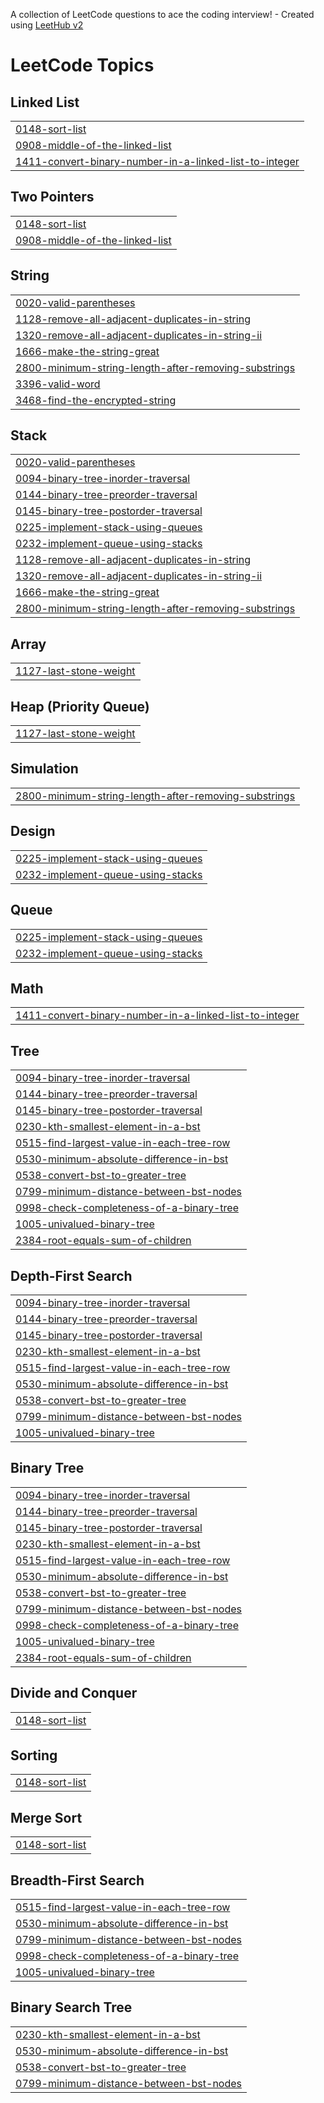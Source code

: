A collection of LeetCode questions to ace the coding interview! - Created using [LeetHub v2](https://github.com/arunbhardwaj/LeetHub-2.0)
<!---LeetCode Topics Start-->
# LeetCode Topics
## Linked List
|  |
| ------- |
| [0148-sort-list](https://github.com/THEJES-WAR/LeetCode-Solutions/tree/master/0148-sort-list) |
| [0908-middle-of-the-linked-list](https://github.com/THEJES-WAR/LeetCode-Solutions/tree/master/0908-middle-of-the-linked-list) |
| [1411-convert-binary-number-in-a-linked-list-to-integer](https://github.com/THEJES-WAR/LeetCode-Solutions/tree/master/1411-convert-binary-number-in-a-linked-list-to-integer) |
## Two Pointers
|  |
| ------- |
| [0148-sort-list](https://github.com/THEJES-WAR/LeetCode-Solutions/tree/master/0148-sort-list) |
| [0908-middle-of-the-linked-list](https://github.com/THEJES-WAR/LeetCode-Solutions/tree/master/0908-middle-of-the-linked-list) |
## String
|  |
| ------- |
| [0020-valid-parentheses](https://github.com/THEJES-WAR/LeetCode-Solutions/tree/master/0020-valid-parentheses) |
| [1128-remove-all-adjacent-duplicates-in-string](https://github.com/THEJES-WAR/LeetCode-Solutions/tree/master/1128-remove-all-adjacent-duplicates-in-string) |
| [1320-remove-all-adjacent-duplicates-in-string-ii](https://github.com/THEJES-WAR/LeetCode-Solutions/tree/master/1320-remove-all-adjacent-duplicates-in-string-ii) |
| [1666-make-the-string-great](https://github.com/THEJES-WAR/LeetCode-Solutions/tree/master/1666-make-the-string-great) |
| [2800-minimum-string-length-after-removing-substrings](https://github.com/THEJES-WAR/LeetCode-Solutions/tree/master/2800-minimum-string-length-after-removing-substrings) |
| [3396-valid-word](https://github.com/THEJES-WAR/LeetCode-Solutions/tree/master/3396-valid-word) |
| [3468-find-the-encrypted-string](https://github.com/THEJES-WAR/LeetCode-Solutions/tree/master/3468-find-the-encrypted-string) |
## Stack
|  |
| ------- |
| [0020-valid-parentheses](https://github.com/THEJES-WAR/LeetCode-Solutions/tree/master/0020-valid-parentheses) |
| [0094-binary-tree-inorder-traversal](https://github.com/THEJES-WAR/LeetCode-Solutions/tree/master/0094-binary-tree-inorder-traversal) |
| [0144-binary-tree-preorder-traversal](https://github.com/THEJES-WAR/LeetCode-Solutions/tree/master/0144-binary-tree-preorder-traversal) |
| [0145-binary-tree-postorder-traversal](https://github.com/THEJES-WAR/LeetCode-Solutions/tree/master/0145-binary-tree-postorder-traversal) |
| [0225-implement-stack-using-queues](https://github.com/THEJES-WAR/LeetCode-Solutions/tree/master/0225-implement-stack-using-queues) |
| [0232-implement-queue-using-stacks](https://github.com/THEJES-WAR/LeetCode-Solutions/tree/master/0232-implement-queue-using-stacks) |
| [1128-remove-all-adjacent-duplicates-in-string](https://github.com/THEJES-WAR/LeetCode-Solutions/tree/master/1128-remove-all-adjacent-duplicates-in-string) |
| [1320-remove-all-adjacent-duplicates-in-string-ii](https://github.com/THEJES-WAR/LeetCode-Solutions/tree/master/1320-remove-all-adjacent-duplicates-in-string-ii) |
| [1666-make-the-string-great](https://github.com/THEJES-WAR/LeetCode-Solutions/tree/master/1666-make-the-string-great) |
| [2800-minimum-string-length-after-removing-substrings](https://github.com/THEJES-WAR/LeetCode-Solutions/tree/master/2800-minimum-string-length-after-removing-substrings) |
## Array
|  |
| ------- |
| [1127-last-stone-weight](https://github.com/THEJES-WAR/LeetCode-Solutions/tree/master/1127-last-stone-weight) |
## Heap (Priority Queue)
|  |
| ------- |
| [1127-last-stone-weight](https://github.com/THEJES-WAR/LeetCode-Solutions/tree/master/1127-last-stone-weight) |
## Simulation
|  |
| ------- |
| [2800-minimum-string-length-after-removing-substrings](https://github.com/THEJES-WAR/LeetCode-Solutions/tree/master/2800-minimum-string-length-after-removing-substrings) |
## Design
|  |
| ------- |
| [0225-implement-stack-using-queues](https://github.com/THEJES-WAR/LeetCode-Solutions/tree/master/0225-implement-stack-using-queues) |
| [0232-implement-queue-using-stacks](https://github.com/THEJES-WAR/LeetCode-Solutions/tree/master/0232-implement-queue-using-stacks) |
## Queue
|  |
| ------- |
| [0225-implement-stack-using-queues](https://github.com/THEJES-WAR/LeetCode-Solutions/tree/master/0225-implement-stack-using-queues) |
| [0232-implement-queue-using-stacks](https://github.com/THEJES-WAR/LeetCode-Solutions/tree/master/0232-implement-queue-using-stacks) |
## Math
|  |
| ------- |
| [1411-convert-binary-number-in-a-linked-list-to-integer](https://github.com/THEJES-WAR/LeetCode-Solutions/tree/master/1411-convert-binary-number-in-a-linked-list-to-integer) |
## Tree
|  |
| ------- |
| [0094-binary-tree-inorder-traversal](https://github.com/THEJES-WAR/LeetCode-Solutions/tree/master/0094-binary-tree-inorder-traversal) |
| [0144-binary-tree-preorder-traversal](https://github.com/THEJES-WAR/LeetCode-Solutions/tree/master/0144-binary-tree-preorder-traversal) |
| [0145-binary-tree-postorder-traversal](https://github.com/THEJES-WAR/LeetCode-Solutions/tree/master/0145-binary-tree-postorder-traversal) |
| [0230-kth-smallest-element-in-a-bst](https://github.com/THEJES-WAR/LeetCode-Solutions/tree/master/0230-kth-smallest-element-in-a-bst) |
| [0515-find-largest-value-in-each-tree-row](https://github.com/THEJES-WAR/LeetCode-Solutions/tree/master/0515-find-largest-value-in-each-tree-row) |
| [0530-minimum-absolute-difference-in-bst](https://github.com/THEJES-WAR/LeetCode-Solutions/tree/master/0530-minimum-absolute-difference-in-bst) |
| [0538-convert-bst-to-greater-tree](https://github.com/THEJES-WAR/LeetCode-Solutions/tree/master/0538-convert-bst-to-greater-tree) |
| [0799-minimum-distance-between-bst-nodes](https://github.com/THEJES-WAR/LeetCode-Solutions/tree/master/0799-minimum-distance-between-bst-nodes) |
| [0998-check-completeness-of-a-binary-tree](https://github.com/THEJES-WAR/LeetCode-Solutions/tree/master/0998-check-completeness-of-a-binary-tree) |
| [1005-univalued-binary-tree](https://github.com/THEJES-WAR/LeetCode-Solutions/tree/master/1005-univalued-binary-tree) |
| [2384-root-equals-sum-of-children](https://github.com/THEJES-WAR/LeetCode-Solutions/tree/master/2384-root-equals-sum-of-children) |
## Depth-First Search
|  |
| ------- |
| [0094-binary-tree-inorder-traversal](https://github.com/THEJES-WAR/LeetCode-Solutions/tree/master/0094-binary-tree-inorder-traversal) |
| [0144-binary-tree-preorder-traversal](https://github.com/THEJES-WAR/LeetCode-Solutions/tree/master/0144-binary-tree-preorder-traversal) |
| [0145-binary-tree-postorder-traversal](https://github.com/THEJES-WAR/LeetCode-Solutions/tree/master/0145-binary-tree-postorder-traversal) |
| [0230-kth-smallest-element-in-a-bst](https://github.com/THEJES-WAR/LeetCode-Solutions/tree/master/0230-kth-smallest-element-in-a-bst) |
| [0515-find-largest-value-in-each-tree-row](https://github.com/THEJES-WAR/LeetCode-Solutions/tree/master/0515-find-largest-value-in-each-tree-row) |
| [0530-minimum-absolute-difference-in-bst](https://github.com/THEJES-WAR/LeetCode-Solutions/tree/master/0530-minimum-absolute-difference-in-bst) |
| [0538-convert-bst-to-greater-tree](https://github.com/THEJES-WAR/LeetCode-Solutions/tree/master/0538-convert-bst-to-greater-tree) |
| [0799-minimum-distance-between-bst-nodes](https://github.com/THEJES-WAR/LeetCode-Solutions/tree/master/0799-minimum-distance-between-bst-nodes) |
| [1005-univalued-binary-tree](https://github.com/THEJES-WAR/LeetCode-Solutions/tree/master/1005-univalued-binary-tree) |
## Binary Tree
|  |
| ------- |
| [0094-binary-tree-inorder-traversal](https://github.com/THEJES-WAR/LeetCode-Solutions/tree/master/0094-binary-tree-inorder-traversal) |
| [0144-binary-tree-preorder-traversal](https://github.com/THEJES-WAR/LeetCode-Solutions/tree/master/0144-binary-tree-preorder-traversal) |
| [0145-binary-tree-postorder-traversal](https://github.com/THEJES-WAR/LeetCode-Solutions/tree/master/0145-binary-tree-postorder-traversal) |
| [0230-kth-smallest-element-in-a-bst](https://github.com/THEJES-WAR/LeetCode-Solutions/tree/master/0230-kth-smallest-element-in-a-bst) |
| [0515-find-largest-value-in-each-tree-row](https://github.com/THEJES-WAR/LeetCode-Solutions/tree/master/0515-find-largest-value-in-each-tree-row) |
| [0530-minimum-absolute-difference-in-bst](https://github.com/THEJES-WAR/LeetCode-Solutions/tree/master/0530-minimum-absolute-difference-in-bst) |
| [0538-convert-bst-to-greater-tree](https://github.com/THEJES-WAR/LeetCode-Solutions/tree/master/0538-convert-bst-to-greater-tree) |
| [0799-minimum-distance-between-bst-nodes](https://github.com/THEJES-WAR/LeetCode-Solutions/tree/master/0799-minimum-distance-between-bst-nodes) |
| [0998-check-completeness-of-a-binary-tree](https://github.com/THEJES-WAR/LeetCode-Solutions/tree/master/0998-check-completeness-of-a-binary-tree) |
| [1005-univalued-binary-tree](https://github.com/THEJES-WAR/LeetCode-Solutions/tree/master/1005-univalued-binary-tree) |
| [2384-root-equals-sum-of-children](https://github.com/THEJES-WAR/LeetCode-Solutions/tree/master/2384-root-equals-sum-of-children) |
## Divide and Conquer
|  |
| ------- |
| [0148-sort-list](https://github.com/THEJES-WAR/LeetCode-Solutions/tree/master/0148-sort-list) |
## Sorting
|  |
| ------- |
| [0148-sort-list](https://github.com/THEJES-WAR/LeetCode-Solutions/tree/master/0148-sort-list) |
## Merge Sort
|  |
| ------- |
| [0148-sort-list](https://github.com/THEJES-WAR/LeetCode-Solutions/tree/master/0148-sort-list) |
## Breadth-First Search
|  |
| ------- |
| [0515-find-largest-value-in-each-tree-row](https://github.com/THEJES-WAR/LeetCode-Solutions/tree/master/0515-find-largest-value-in-each-tree-row) |
| [0530-minimum-absolute-difference-in-bst](https://github.com/THEJES-WAR/LeetCode-Solutions/tree/master/0530-minimum-absolute-difference-in-bst) |
| [0799-minimum-distance-between-bst-nodes](https://github.com/THEJES-WAR/LeetCode-Solutions/tree/master/0799-minimum-distance-between-bst-nodes) |
| [0998-check-completeness-of-a-binary-tree](https://github.com/THEJES-WAR/LeetCode-Solutions/tree/master/0998-check-completeness-of-a-binary-tree) |
| [1005-univalued-binary-tree](https://github.com/THEJES-WAR/LeetCode-Solutions/tree/master/1005-univalued-binary-tree) |
## Binary Search Tree
|  |
| ------- |
| [0230-kth-smallest-element-in-a-bst](https://github.com/THEJES-WAR/LeetCode-Solutions/tree/master/0230-kth-smallest-element-in-a-bst) |
| [0530-minimum-absolute-difference-in-bst](https://github.com/THEJES-WAR/LeetCode-Solutions/tree/master/0530-minimum-absolute-difference-in-bst) |
| [0538-convert-bst-to-greater-tree](https://github.com/THEJES-WAR/LeetCode-Solutions/tree/master/0538-convert-bst-to-greater-tree) |
| [0799-minimum-distance-between-bst-nodes](https://github.com/THEJES-WAR/LeetCode-Solutions/tree/master/0799-minimum-distance-between-bst-nodes) |
<!---LeetCode Topics End-->